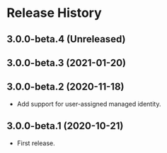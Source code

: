 # Release History

## 3.0.0-beta.4 (Unreleased)


## 3.0.0-beta.3 (2021-01-20)


## 3.0.0-beta.2 (2020-11-18)
- Add support for user-assigned managed identity.

## 3.0.0-beta.1 (2020-10-21)
 - First release.
